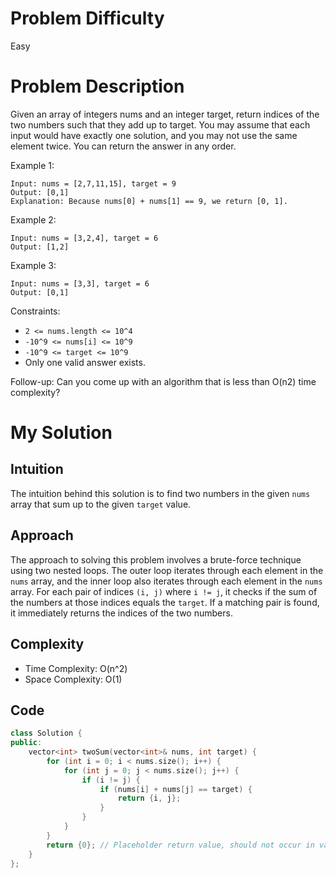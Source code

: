 # Problem Difficulty
Easy

# Problem Description
Given an array of integers nums and an integer target, return indices of the two numbers such that they add up to target. You may assume that each input would have exactly one solution, and you may not use the same element twice. You can return the answer in any order.

 
Example 1:
```
Input: nums = [2,7,11,15], target = 9
Output: [0,1]
Explanation: Because nums[0] + nums[1] == 9, we return [0, 1].
```

Example 2:
```
Input: nums = [3,2,4], target = 6
Output: [1,2]
```

Example 3:
```
Input: nums = [3,3], target = 6
Output: [0,1]
 ```

Constraints:
- `2 <= nums.length <= 10^4`
- `-10^9 <= nums[i] <= 10^9`
- `-10^9 <= target <= 10^9`
- Only one valid answer exists.
 

Follow-up: Can you come up with an algorithm that is less than O(n2) time complexity?

# My Solution
## Intuition
The intuition behind this solution is to find two numbers in the given `nums` array that sum up to the given `target` value.

## Approach
The approach to solving this problem involves a brute-force technique using two nested loops. The outer loop iterates through each element in the `nums` array, and the inner loop also iterates through each element in the `nums` array. For each pair of indices `(i, j)` where `i != j`, it checks if the sum of the numbers at those indices equals the `target`. If a matching pair is found, it immediately returns the indices of the two numbers.

## Complexity
- Time Complexity: O(n^2)
- Space Complexity: O(1)

## Code
```cpp
class Solution {
public:
    vector<int> twoSum(vector<int>& nums, int target) {
        for (int i = 0; i < nums.size(); i++) {
            for (int j = 0; j < nums.size(); j++) {
                if (i != j) {
                    if (nums[i] + nums[j] == target) {
                        return {i, j};
                    }
                }
            }
        }
        return {0}; // Placeholder return value, should not occur in valid solution
    }
};
```
